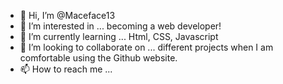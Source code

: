 - 👋 Hi, I’m @Maceface13
- 👀 I’m interested in ... becoming a web developer!
- 🌱 I’m currently learning ... Html, CSS, Javascript
- 💞️ I’m looking to collaborate on ... different projects when I am comfortable using the Github website.
- 📫 How to reach me ...

<!---
Maceface13/Maceface13 is a ✨ special ✨ repository because its `README.md` (this file) appears on your GitHub profile.
You can click the Preview link to take a look at your changes.
--->
